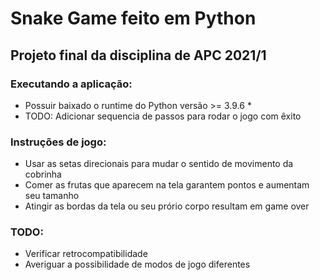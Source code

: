 # Snake Game feito em Python
## Projeto final da disciplina de APC 2021/1

### Executando a aplicação:

- Possuir baixado o runtime do Python versão >= 3.9.6 *
- TODO: Adicionar sequencia de passos para rodar o jogo com êxito


### Instruções de jogo:

- Usar as setas direcionais para mudar o sentido de movimento da cobrinha
- Comer as frutas que aparecem na tela garantem pontos e aumentam seu tamanho
- Atingir as bordas da tela ou seu prório corpo resultam em game over


### TODO:

- Verificar retrocompatibilidade
- Averiguar a possibilidade de modos de jogo diferentes
